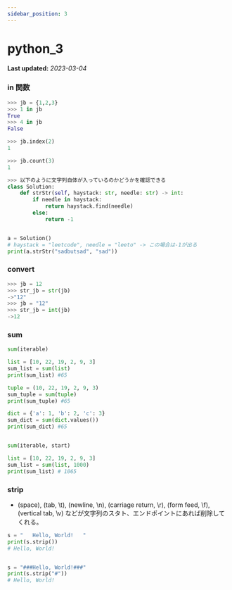 ```yaml
---
sidebar_position: 3
---
```


# python_3

**Last updated:** _2023-03-04_

### in 関数

```python
>>> jb = {1,2,3}
>>> 1 in jb
True
>>> 4 in jb
False

>>> jb.index(2)
1

>>> jb.count(3)
1

>>> 以下のように文字列自体が入っているのかどうかを確認できる
class Solution:
    def strStr(self, haystack: str, needle: str) -> int:
        if needle in haystack:
            return haystack.find(needle)
        else:
            return -1


a = Solution()
# haystack = "leetcode", needle = "leeto" -> この場合は-1が出る
print(a.strStr("sadbutsad", "sad"))
```

### convert

```python
>>> jb = 12
>>> str_jb = str(jb)
->"12"
>>> jb = "12"
>>> str_jb = int(jb)
->12
```

### sum

```python
sum(iterable)

list = [10, 22, 19, 2, 9, 3]
sum_list = sum(list)
print(sum_list) #65

tuple = (10, 22, 19, 2, 9, 3)
sum_tuple = sum(tuple)
print(sum_tuple) #65

dict = {'a': 1, 'b': 2, 'c': 3}
sum_dict = sum(dict.values())
print(sum_dict) #65


sum(iterable, start)

list = [10, 22, 19, 2, 9, 3]
sum_list = sum(list, 1000)
print(sum_list) # 1065

```

### strip

- (space), (tab, \t), (newline, \n), (carriage return, \r), (form feed, \f), (vertical tab, \v) などが文字列のスタト、エンドポイントにあれば削除してくれる。

```python
s = "   Hello, World!   "
print(s.strip())
# Hello, World!


s = "###Hello, World!###"
print(s.strip("#"))
# Hello, World!
```
